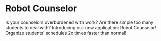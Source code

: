 # Robot Counselor
Is your counselors overburdened with work? Are there simple too many students to deal with? Introducing our new application: Robot Counselor! Organize students' schedules 2x times faster than normal! 
